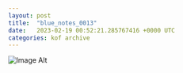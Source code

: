```yaml
---
layout:	post
title:	"blue_notes_0013"
date:	2023-02-19 00:52:21.285767416 +0000 UTC
categories:	kof archive
---
```


![Image Alt](https://k0f.github.io/assets/blue_notes_0013.png)
